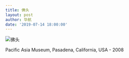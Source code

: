 ```yaml
---
title: 佛头
layout: post
author: 华航
date: '2019-07-14 18:00:00'
---
```


![佛头](https://dl.darkmatter.cn/D/2019/D000030.jpg)

Pacific Asia Museum, Pasadena, California, USA - 2008